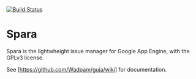 [![Build Status](https://travis-ci.org/sosandstrom/spara.svg?branch=master)](https://travis-ci.org/sosandstrom/spara)

Spara
====

Spara is the lightwheight issue manager for Google App Engine, with the GPLv3 license.

See [https://github.com/Wadpam/guja/wiki] for documentation.
